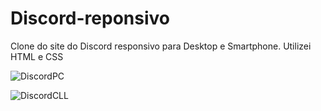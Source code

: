 # Discord-reponsivo
Clone do site do Discord responsivo para Desktop e Smartphone.
Utilizei HTML e CSS

![DiscordPC](https://github.com/isabela-rodriguesch/Discord-reponsivo/assets/130769029/7e870273-0a48-409b-ba69-463dfe69368b)

![DiscordCLL](https://github.com/isabela-rodriguesch/Discord-reponsivo/assets/130769029/e39381cb-a696-4ec4-b3fd-72fbe6ccffdd)

